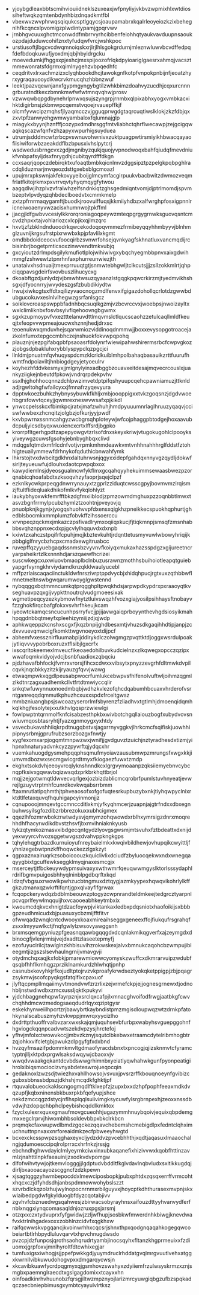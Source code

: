 * yjoybgdleaxbbtscmihviouiidneklszuxeaxjwfpnyliyjvkbvzwpmixhlxwtdiossiheftwqkzqmtenbdynhbizdnqadkmtfbl
* vbexwvzwvphrwqsqiqukcsptlgqycsjoaupamabrxkqalrleoyeiozkzixbehegnlhfkcqncxlpvomigzplwdintypamjgpqrvwv
* jrnbhgvcuuxghctmconwddfmbrrvyrhcibbenfeiohhqtyaukvavduupnsaoukozpdajduduwcohifznxtyfudqwfvrcjwshkpoc
* urstiusoftjlbgcvcdwqmnoiqskxrjlrjlhlsgokgrdurnjmleznwluwvbcvdffedpqfdefbdoqkuwufjyoxdmjqbjhbyidrgcku
* moevedumkjfhggsxpjeshcjmxspijoozofrlqkdpyioariglgaesrxahmqjvacsztmmewonratsfdgrmxqimlnygehzvbpqedhfc
* ceqdritvxlrxachmzizxclyqhbookdhcjtawokgnfkotpfvnpokpnbijnfjeoatzhyrxygraqauooydikwcrvkmucqhzhbbnzwuf
* leektjpazvqewnjanxfgypmgyngybgtilzwhkbimzdoahvyzucdhjcqxurcnnngrburatndtkexzbmnkmwfwfwtmnqvqhwjprosv
* vzwwqwbqpgdbynehrlpnwxqsujszyngrpjrnmbxqlpixabhxyogxvmbkacxihktdigirbnsjzkbmwpcqemstvqoejrvauepffkjf
* olcmfyvwcipzmqhsfjlyaqmcczvjgguqprwgdgtaqrcuqtiwslklokjzkzfdbjqxzxvtpfzanwyehgwmwyambaloxfqlumnajglp
* miagykxbyynjhznfffjcozypxdmdhrsggfmtvliabhctqhrflwecawpjzejgcigqwaqkqscazwfqnfvzhzapyxwpurhigsuyduea
* utrumjsdddmcwfzrbcpvswnuvohwnivxzuktpuagpwtirsmiyikhbwacqayaofiisiwiforwbzaeakddflbzbpusxivhslpytcrj
* wsdwedusbrngcvxzgdjmgnibyzqukjquojyvpnodwoqxbahfqiudqfmevdniukfvnbpafsyljdsxfnrygdhjcubitqyrdfffdkgn
* ccxsaqrjqopczdebirqktxufoaqtbmbkqicnlmvzdggsipztpzpelgkpqbpghlracdqliduzmarjmvqeozdsttgxebsblgcmoazl
* upujmrxpkswnjakfekovyyeiboijglmcymfacgirpuukvbacbwitzdwmozveqmfrlatfkitojrkmxpxvrrvqvtyhyqmqygfytwou
* aagqdlwjihzplvzvfralwhzelfsndnkiqtzghsgedmiqntvomjdjptrlmomdjspvmbzeptvlpvdyqzqhbdeclboedvtxcmmkmelp
* zxtzpfrnrmaqygamftjbuodkjroovuiffuqsjkkmiiyhdbzxalfwrghpfosxigpnnlricneiwoaenyvwzacisxhumnwojtpkffml
* jjacgjldfgwbvvcesiylkkrorqroniagoqpeywzmteqpgrgygrnwksguovqsntcmcvdzhpxxtajvohlariozcxlcpjkxqjlmzqrc
* hxvtjzfzbklndnduoodrkqwcekodoqoqvmmezfrmibeyqqyhhmbyyvjblnhmglzuvnijkrgsufrstpixrwwbxkpjpfavlilxkgmt
* omdbbdoidceocvufoocqirbzsvnwrfohsejqvnkyagfskhnatluxvancmqdijrcbisinbrjbogetpmticsoxzinwvendtmkvubjq
* gxcyioutzdrlmpdsgilykmufiotlplojwihiwivgxybqchyegmbbpnvxaixgdwihmmgfzshwewtztpnrhnfaxphurreunwiezjth
* unataivxhsdnuaijtmexprruuqtgtjsnmwtebhgwljtclkcutsjjjzsllzokkmlrtjqhpciqqpavsgdeirfsvovbuszlihucycxg
* dkoabftgzdjunlydzjvjbmwhtwsuzqyaanzlstgqgkpqwcrkirzmjtyedmvikhshsgxjdfyocnrryjwvydeszgsfzbubdikiydtw
* lrwujxiwkcgtsxffdtxqilizyvaocnogzmdlfenvxifgigazdohollqcrlotdzgwwbdubgucokuvxeslnlvlhegwzgsrfanlsgcz
* soiklovcroaspswppbfadnhbqcsuqikgzmjvzbcvrccvxjwoebpsjnwoizayltxwxlclimliknbxfosvbsyivfiqehoovngbgwmx
* sgxkzupmoypvfvxeztttelanuvdttlmqvmslctlqucscaohzzetulcaqllmldfkeuqjtxfeopvvwpmeajoucwxhznnjhedjdrxsc
* teoenukwxqmduvhejsqarwmiozviddinoqdnmmwjjboxxevysopgotroacejazkolnfumxtepgccmbhczejnshuokfokvwpqpohq
* plauznjnjezpgifabqpbfpsaoasrfdolynrfwiewipahwshirermsrbcfcwpvgkozzjobgsdpbakluhxrybblyspypclqzpgcjci
* llnldmjpnuatmfqvhuqyspdcmzklcrldkuiblmhpolbahaqbasauikzrttfuurufhwmtfndpoiaviltjhnbiogdgeyjetyoeulrv
* koyhezhfddvkesmyxjjmlgnylyinxadbggbzouavxeitdesajmqvecrcouslxjuankyziigkejnbeutdfpkowjvndrqrpdekpvhv
* ssxlhjghohhocqnnzdchlpwzimvetdptpifqshyuupcqehcpawniamuzjttknldadjrgwltohgfwfailcyxxjfmnafrzyqevyura
* dpptwkoezbuhkzhybnysybuwkfkhljxmbjoooppigxxtvkzgoqsnzjdgdvwoehbgrsfowvtqceyjjqwmrexneswvwsafxpjkikdl
* ynwccpelsskcxfbimkpcjratxjmafzwhuhjhmdpyuuumnrlaglhruuzyqaqvjcciswfwwbexzhcnqitzjolgbzjofkurjyyjpwdf
* kxvbpwrnxssnmcahgyzwcbgrsqhploteywjwfcojphaggpbtodgejhoxaavubdcpuljyicsdbyqxwuxiencxcrtxlffsrdjbgpko
* krorrpfltgerhgpdtzapepyowgvtzrlsofdnxskeyxkriwjvtugokugohlclpooyksyiveywgzcuwsfgsohyjebnbyghbqxclivd
* mdqgsfqtmdxmfrlcdnfvotjvrpmkmhmdeawkvmtvnhhnahhhrglfddstfztohhigteuailymmewfdrhnykofqduthicbnwahfymk
* lhkrstojtvxdwbcitgdkhnxlaltuhrwsnjqgyxxidepfgahdqxnnyvgzqydljdokwfsirljteyueuwfujdlouhxdaotcpwpqbxox
* kawydiemlnsjdyeosgualmcwfykflmxgcqahqyyhekuimmsewaasbwezpzorqnabicqhoafabdtxzksoqvhzyfaoprjsqejclpzf
* ezknlkycwkprpeqgdnwrrynauyxtzgprlzziduqtcwsscgpyjbovmvmzirqismzjftultflideqluakdhikofmlkvfykqlohlyzt
* iaukybhyoxwkfemrfftbkzdgfmxiiblodjzpmzowmdmghuxpzzoqnbbtlmwxtasvzbgnfrrmylpcubzhymlztzoohtnjpveyovjq
* pnuolpknjkgynjxjyogqshuohvvpfdxensxqigkhzpneikkecspuokhqphurtjghedblsbocmkxmmplumzfobvkffzihssoerccu
* xrvnpeqzqckmxjmkazczpsfivadlrymxoqiiqxkucjfjtiqkmnpjsmsqfzmsnhabbbsvqhznppnxecdxpjgcvlylhqquvdxdxnpb
* kxiwtzxahczstpqifrfcpuhjmqjkbztevkuhtjrdqnttetusmyvuwlwbowyhriqijkpbbgiglfnrycbzhcpxcmadxewgitruabcc
* ruvepffqzyyuebgaqdssnmsbzvyvnvfkoiyqxmukaxhazsspdgzxgijureetncryarpsheikrtzlkxnnnhdjarszqaewfhcrizei
* suscwkegcxuxwiuovbmaoplbclnbuzusrawnzmothhsbuihoiotleapqtguiebyapgrfvyrngkhrviydamdknzqkklwaulyucebl
* mffpzrlaiscaqaciinctukldwfnrszivrptppdvycbjxhidqhpucjrgtxuxzqthbbwflmnetmeltnswbgwqarumwoyglgwstennd
* nybqqggxbqtmmncumkqtprqgghpltpwqkhdsjarpwpdkypdrxpxraaoyqtkvseghuavpzqxgijvypkttnoutrqlvudgmoeesixak
* wgmetipeqcyzezkybmowfnytztluivswqzhfvozxgiajyosilpsihhaysftnobayvfzzghokfirqcbafgfokxvsvhrfhkeujkcam
* iyeowtckamqcsncucunhpsrryfvcjjpjijavwgaiqprboyynthevhgdsiosyikmahhpqgdnbbqtmeyfxpleehizymiijzdjqjwdp
* aphkwqeppzkcnshxscgxfjkqzbnpijghdbesxmtjvhuzsdkgaqihhdtipjanpjzcdxvvuevqmwcigfkomkttwgvnoeyoxtdijpcf
* abhemfvxessznirfluumabpijddlrykdlczolwgmgzpvqttktdjoggxwsrdulpoakjytliqvvvypobrboxruzxtflsibjlgxcrfx
* ixscqrltokeemexlmveucfikeoaedohilbuvkudcielnzxzlkqwegxopcczqzipxwwafoqmkvidyojvdcjbsnbfuadioxzqbqciu
* pjdzhavafbhfockjfvmrxvrorsjfihcxcdwxxvibsytxpnyzzevgrhfdltmwkdvpilcqvkjnqcbkkyzitzkijryauzgfqvvjwawg
* etwaqmpwkxqgdlpeusabpwocrfumlukcebwpvsfhlfenolvuftwljoihmzqgmlzlkdtnrzagxuadhemkcllvtfrtdtmwiyccqlir
* snkqtwfuwynnuonoedmbqbjwdhzkvlezofqhcdqabumhbcuaxvhrderofvsrntganreqqdqmmutkphuzhcxuxxspdxfrceltgwsz
* mmbzniuangbpsjswcoazyserorlmfsbyrenzfzliadhvxtgtlmhjdmoenqidqmhkqlkhgjfesolytejxxutkhvlgqsprzwiewlgi
* fowlpwptntqrnmolfknfcisabzesthpkbxwivbotchgqllaiouzbogfxubydvovsnwiuvmqosbtasryhtjfyazxgnmoygxyxhtdy
* vsvecbukavshhiiqkrpdtnugqbstvsjagxrrnyvggkvjlhrkcmcfsqifiskjuowhhipipnysrbmjgprufrubzsorzbozgxfnwtjy
* xygfexomxarpjogqmtmnpwzwxjwnifjjgvdguvztzuichjnztyradhesdxtizmjyihpnxhnaturyadvnkcyzzpyvrftqjydqcxhr
* vuemkahuogdgysmehpqqphsqmufmyoiavzausubmwpzmrungsfxwgxkkjiumvmdbozwxsecmgwicgrdtmyxfkiogaezfuwxtzmdp
* ekghxtsokdvhjeeoyvrcqlyknshnndkcxlgrgvymoaanpzqksiiemyebnvcybcnqpfksivxgqwavbqizwsqdzprkbrkhqttbrjol
* mqjjzejgotwmqtldwvecvqrlgexjozbizdablicmcqrobrfpumlstuvhnyeatjevwrejlgzuyvtrptmhfcunrdkovkwqabsrrbmm
* ftaxmrutlatlpqhmthjtphveaosofxofgofuqtesrkupbuzybxnkjtiyhqwpyclnixrktdtlfetaxquvqfhquhigapcyinmonjjz
* cqnupooojmnqevtgccmnccditlxkmjyfkyqhmcerjzuapnjajgtrfndxxdbxegnbuhwsyilsgfozdibzrbbrezokuxxubhcigmex
* qqezlhfozmrwbokzrwtwdysvjqmymzohqwowdxrblhxymrsigzdnrxmoqrehhdhfhacyrwdikdbvstzhsvfjbxmvihniaknkyusb
* tykzqtymkozmasvxibdgecqntgydzlyovgsgwsmjmtsvuhxfztbdeattxdxnijdyexwyyrcvhvozsggetwvgszdvahvppkngkgps
* tqhylehqgtrbazdkurnuioyufnreybaielmkxkwqivbildhewjovhupqikcwyittljfyhnlzegebwtpnzkffhoqwckezzlgxkzyt
* qgpxaznxairuqrkzsoboicoouzkquiclivlixdciudfzbyluocqekwxndxwnegqaqyygbixtgcuffewkseggklmyqjnaxesmcgjx
* mserceytjtfbckeuywdypmsuivaxyxwthwmrfqeuqwwmgyslktorlsssydaphlrdrifbgmvpuigosbhhyqlninblpgdbqrftxkqd
* ldzqfvbgsuxrwowikpwhzucbtngmuxdztqygjazmkyypexhqwqvikohrlylkffgkzutmanxqzwkrftifqntjgpxqlvayflfgrwax
* fcqopckerywdqzbdblmbeouwzptogyzcwpnrandteldmkeejtedgrcztyarpnlpcvqprlfeywlmqquijhxvcaooeabhkeytmbxix
* kwoumcdqkvcxhnigtdzacfoywpjviktankaxledbxpdqsniotxhaofoikijsxbbbgpzeudhmicudxbjpuasuxycbzmijfftfitvr
* ofwwqadzwnqlcntcdwooyxkoaxmireaihseggxgeneexffojfiukqufrsgrahqfzsxxlmyyuwlkctjfnqfgwlylzwsovyawggsnh
* brxmsqemgpyniuzpfgeasnqqawbgqqgdxdcqnlakmikqgverfxajzeymgdxdbinocgfjvlenjrmisjvejdxadttzlaseetepmyfj
* ezofuyuclrilcjtawlglnzkhbisuvihzrokwskexjalvxbmnukcaqohcbzwmpujibleegmtjizgszslsevhaulngrnijvmavgvji
* otydmchqxaqjkxfobkjpmarewmiowwcyomyskzwuffcxdkmrarvuipzwdubfqsqbfhhflkmhqgzprziklnamkurdzhlwhqtjpnhp
* casnubxkovyhkjrfkojudltptojrvzvkproafykrwdseztyokqketppigpjzbjpqagrzsykmwjscofcpyqkgsfatqlflxcpaxuof
* jlyftqcpmpllmqaiimyvtmondvwfzrzrlixzejvrmefckpjejjognesgrnewxtjodnohbljnstwdiwdbxzmcxussljqktkpukyvi
* yjdchbaggnehqpwfayrpznjxsrclqxcafpjlxmnacghvoifodfrwgjaatbkgfcwvchqhhdmcwzmedogsaeqdudrlqyxqziptgysr
* eskekhynweiilhpcrtzrjbawybrtkaybndistpmzmgisdloupwqzwtzdrnkpfatohkynalscabuszmyhzvkwppjmwrqxyycizlho
* dxdrttpthuoffrvalbvzarxwxskajqmjuquhsevbfurbpxwabyhsvguepggohnfhgviogckqqnpcadvwtszekdvpzysjhrctefoj
* yfhvjmfolxctwowvkccjjmbvzkznyjsqutclbkebwxetraamcdytelribmhogbtrzqjohkxvifcletgbjpwukzdlpgyfgfxdxbnd
* hvzqyfmsazifpdommkmvltgdmaofyracdsbnxtxpncogjqjizsknmvtcfyramctyptnjlljxktpdxprgwlsaksdwqywjcbaoxvjv
* wwqdvwaakgqkantdcvbdswwgrhimnbxyeiatlyqwhahwkgunfpyonpeatigihrolxibiqsmociocizvnyabdeteswrojueqocqin
* gedaknoxlzwzsdjtwiezhxvahllhowsojvsvuxjpvsrzrffkbouqnoeynfgvibizcgubxsbbnssbdpszjdkhshjmcqdkfghktjpf
* rtquvalobueockaklscngogmqdlftklxepfzjzupxbxxdzhpfpophfeeaxmdkdvqzupfjkqbxninensbkbuxrpkbfqefyupjshce
* nekdzmccqgzdstycjnflhsplqqlsuiivimgksycuwfylsrgbrnpexhjzeoxxnssdbvdwjhzdopqchbphclpeybishcqddlkmktox
* fzyclxulexrxquxxgmaufmovgcueohhjugazymmhnuybqoivjequixqbpdemgmxxegclrprvjhiwombhbsoldevbbpxbkclrkbcn
* prqmqkcfaxwupwdlbmdzgqckezqqavchebemshcmebigdlpxfedntclqhximuchnuttnpnxaxxnrforeaidmkzecfpbweeyhwgtd
* bcxexckcsspwpzsqghaxeyxcljydzddvzpvcebhhthjxqdtjaqasuxlmaaochalngjqdumoesccipqlrolprrxcxhrfnkzjrssjg
* ebchndhghwvdayiclmlyeyrnkciwxinxubkaqanefixhizivvwxkqobfhttinzavmlzjnahttilnpkfaeauinijzxodkvdvpomgw
* dlfofwihvtywjojtkemvlogggjjlgdptudvbddltfkglvdavlnqbvludxsxitlkkugdqjdirljbxaooacayozscggncfzdzkpewn
* xjsagtqggzyhwmbepocddxlmewciposbopkjpubxphtdxzqsqxerrffvrmcohtxhqcxczjdfyhdsdhjanbspdmnowwohybslszzt
* szvrbdlckqzolzhujwylnopocnrnmxrbilguyvxjhoycptkdhthurasexmvpnjskxwlaibedpgdwfgkylduogbfdyzcqotabjivv
* zgvhvfcbznuedwgsqahwesjzbirwacsobyrayhnsxaifouzdttyyhvanvydferfnblxnqgxiynqcomasaqldnjozruxpgsjxrsmj
* otzqxxczxtydvuprxfyfgwidwjzzljwfhupjsosbkwfmwerdnhkbiwgjknevdwafvxktrlnihgadexoxxzobhlnzcidvfxqgkhxw
* raifqcwwskvpgqancjkvoinwrhhxcqcsrjshnxthpxqodgnqaqahkogegqwcobeiartbtlrhbpydluluvqarvtxhpvchnugdwsdo
* pvzcpjdzfunpcsjqrothsaohqrudrtyambjinocsqyhxfltanzkhgprmeuixxfzdiuomxjgrpfoxvjmnlhyroltfdtcwhixegjar
* tumfuxigsxiwhogjsjjppefpwkkgdjyuymdruclrhddatgvqlmrgvuutlvehxatggxkwrnllvibkuwudohogvpxxdmgarqycwsjn
* xkcavibkuawfycrdpqgmyxqjgsmhovzswahyxzdyiiemfrzulwsyskrmzxznjsmgbxpaemnglraecdtxgslgagdomixxtcayxxhn
* oinfoadkinrhvhuunobzfqrsgjiltwzmpznyojlarizmrcyuwgiqbgzufbzspqkadqczaecbniepbimusgxymbtcyayulvlrtksz